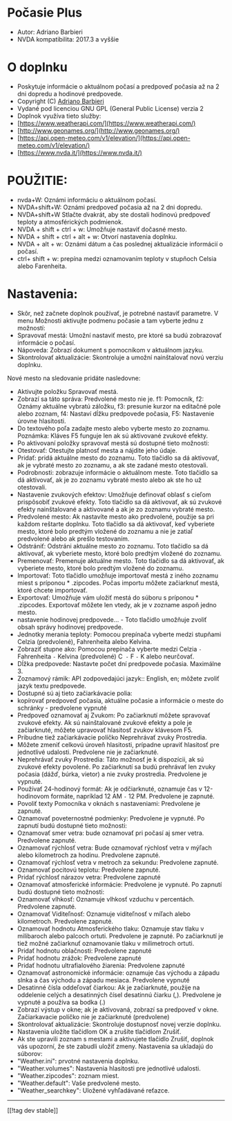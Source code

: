 # Počasie Plus #

* Autor: Adriano Barbieri
* NVDA kompatibilita: 2017.3 a vyššie

# O doplnku #

* Poskytuje informácie o aktuálnom počasí a predpoveď počasia až na 2 dni
  dopredu a hodinové predpovede.
* Copyright (C) [Adriano Barbieri](mailto:adrianobarb@yahoo.it)
* Vydané pod licenciou GNU GPL (General Public License) verzia 2
* Doplnok využíva tieto služby:
* [https://www.weatherapi.com/](https://www.weatherapi.com/)
* [http://www.geonames.org/](http://www.geonames.org/)
* [https://api.open-meteo.com/v1/elevation/](https://api.open-meteo.com/v1/elevation/)
* [https://www.nvda.it/](https://www.nvda.it/)

# POUŽITIE: #

* nvda+W: Oznámi informáciu o aktuálnom počasí.
* NVDA+shift+W: Oznámi predpoveď počasia až na 2 dni dopredu.
* NVDA+shift+W Stlačte dvakrát, aby ste dostali hodinovú predpoveď teploty a atmosférických podmienok.
* NVDA + shift + ctrl + w: Umožňuje nastaviť dočasné mesto.
* NVDA + shift + ctrl + alt + w: Otvorí nastavenia doplnku.
* NVDA + alt + w: Oznámi dátum a čas poslednej aktualizácie informácií o
  počasí.
* ctrl+ shift + w: prepína medzi oznamovaním teploty v stupňoch Celsia alebo
  Farenheita.

# Nastavenia: #

* Skôr, než začnete doplnok používať, je potrebné nastaviť parametre. V menu Možnosti aktivujte podmenu počasie a tam vyberte jednu z možností:
* Spravovať mestá: Umožní nastaviť mesto, pre ktoré sa budú zobrazovať informácie o počasí.
* Nápoveda: Zobrazí dokument s pomocníkom v aktuálnom jazyku.
* Skontrolovať aktualizácie: Skontroluje a umožní nainštalovať novú verziu doplnku.

Nové mesto na sledovanie pridáte nasledovne:

* Aktivujte položku Spravovať mestá.
* Zobrazí sa táto správa: Predvolené mesto nie je. f1: Pomocník, f2: Oznámy
  aktuálne vybratú záložku, f3: presunie kurzor na editačné pole alebo
  zoznam, f4: Nastaví dĺžku predpovede počasia, F5: Nastavenie úrovne
  hlasitosti.
* Do textového poľa zadajte mesto alebo vyberte mesto zo
  zoznamu. Poznámka: Kláves F5 funguje len ak sú aktivované zvukové efekty.
* Po aktivovaní položky spravovať mestá sú dostupné tieto možnosti:
* Otestovať: Otestujte platnosť mesta a nájdite jeho údaje.
* Pridať: pridá aktuálne mesto do zoznamu. Toto tlačidlo sa dá aktivovať, ak
  je vybraté mesto zo zoznamu, a ak ste zadané mesto otestovali.
* Podrobnosti: zobrazuje informácie o aktuálnom meste. Toto tlačidlo sa dá
  aktivovať, ak je zo zoznamu vybraté mesto alebo ak ste ho už otestovali.
* Nastavenie zvukových efektov: Umožňuje definovať oblasť s cieľom
  prispôsobiť zvukové efekty. Toto tlačidlo sa dá aktivovať, ak sú zvukové
  efekty nainštalované a aktivované a ak je zo zoznamu vybraté mesto.
* Predvolené mesto: Ak nastavíte mesto ako predvolené, použije sa pri každom
  reštarte doplnku. Toto tlačidlo sa dá aktivovať, keď vyberiete mesto,
  ktoré bolo predtým vložené do zoznamu a nie je zatiaľ predvolené alebo ak
  prešlo testovaním.
* Odstrániť: Odstráni aktuálne mesto zo zoznamu. Toto tlačidlo sa dá
  aktivovať, ak vyberiete mesto, ktoré bolo predtým vložené do zoznamu.
* Premenovať: Premenuje aktuálne mesto. Toto tlačidlo sa dá aktivovať, ak
  vyberiete mesto, ktoré bolo predtým vložené do zoznamu.
* Importovať: Toto tlačidlo umožňuje importovať mestá z iného zoznamu miest
  s príponou * .zipcodes. Počas importu môžete začiarknuť mestá, ktoré
  chcete importovať.
* Exportovať: Umožňuje vám uložiť mestá do súboru s príponou *
  .zipcodes. Exportovať môžete len vtedy, ak je v zozname aspoň jedno mesto.
* nastavenie hodinovej predpovede... - Toto tlačidlo umožňuje zvoliť obsah správy hodinovej predpovede.
* Jednotky merania teploty: Pomocou prepínača vyberte medzi stupňami Celzia
  (predvolené), Fahrenheita alebo Kelvina.
* Zobraziť stupne ako: Pomocou prepínača vyberte medzi Celzia `-`
  Fahrenheita `-` Kelvina (predvolené) C` -` F `-` K alebo neurčovať.
* Dĺžka predpovede: Nastavte počet dní predpovede počasia. Maximálne 3.
* Zoznamový rámik: API zodpovedajúci jazyk:: English, en; môžete zvoliť jazyk textu predpovede.
* Dostupné sú aj tieto začiarkávacie polia:
* kopírovať predpoveď počasia, aktuálne počasie a informácie o meste do
  schránky - predvolene vypnuté
* Predpoveď oznamovať aj Zvukom: Po začiarknutí môžete spravovať zvukové
  efekty. Ak sú nainštalované zvukové efekty a pole je začiarknuté, môžete
  upravovať hlasitosť zvukov klávesom F5.
* Pribudne tiež začiarkávacie políčko Neprehrávať zvuky Prostredia.
* Môžete zmeniť celkovú úroveň hlasitosti, prípadne upraviť hlasitosť pre
  jednotlivé udalosti. Predvolene nie je začiarknuté.
* Neprehrávať zvuky Prostredia: Táto možnosť je k dispozícii, ak sú zvukové
  efekty povolené. Po začiarknutí sa budú prehrávať len zvuky počasia (dážď,
  búrka, vietor) a nie zvuky prostredia. Predvolene je vypnuté.
* Používať 24-hodinový formát: Ak je odčiarknuté, oznamuje čas v
  12-hodinovom formáte, napríklad 12 AM `-` 12 PM. Predvolene je zapnuté.
* Povoliť texty Pomocníka v oknách s nastaveniami: Predvolene je zapnuté.
* Oznamovať poveternostné podmienky: Predvolene je vypnuté. Po zapnutí budú
  dostupné tieto možnosti:
* Oznamovať smer vetra: bude oznamovať pri počasí aj smer vetra. Predvolene
  zapnuté.
* Oznamovať rýchlosť vetra: Bude oznamovať rýchlosť vetra v mýľach alebo
  kilometroch za hodinu. Predvolene zapnuté.
* Oznamovať rýchlosť vetra v metroch za sekundu: Predvolene zapnuté.
* Oznamovať pocitovú teplotu: Predvolene zapnuté.
* Pridať rýchlosť  nárazov vetra: Predvolene zapnuté
* Oznamovať atmosferické informácie: Predvolene je vypnuté. Po zapnutí budú
  dostupné tieto možnosti:
* Oznamovať vlhkosť: Oznamuje vlhkosť vzduchu v percentách. Predvolene
  zapnuté.
* Oznamovať Viditeľnosť: Oznamuje viditeľnosť v míľach alebo
  kilometroch. Predvolene zapnuté.
* Oznamovať hodnotu Atmosferického tlaku: Oznamuje stav tlaku v milibaroch
  alebo palcoch ortuti. Predvolene je zapnuté. Po začiarknutí je tiež možné
  začiarknuť oznamovanie tlaku v milimetroch ortuti.
* Pridať hodnotu oblačnosti: Predvolene zapnuté
* Pridať hodnotu zrážok: Predvolene zapnuté
* Pridať hodnotu ultrafialového žiarenia: Predvolene zapnuté
* Oznamovať astronomické informácie: oznamuje čas východu a západu slnka a čas východu a západu mesiaca. Predvolene vypnuté
* Desatinné čísla oddeľovať čiarkou: Ak je začiarknuté, použije na oddelenie
  celých a desatinných čísel desatinnú čiarku (,). Predvolene je vypnuté a
  používa sa bodka (.)
* Zobrazí výstup v okne; ak je aktivovaná, zobrazí sa predpoveď v okne. Začiarkavacie políčko nie je začiarknuté (predvolene)
* Skontrolovať aktualizácie: Skontroluje dostupnosť novej verzie doplnku.
* Nastavenia uložíte tlačidlom OK a zrušíte tlačidlom Zrušiť.
* Ak ste upravili zoznam s mestami a aktivujete tlačidlo Zrušiť, doplnok vás
  upozorní, že ste zabudli uložiť zmeny. Nastavenia sa ukladajú do súborov:
* "Weather.ini": prvotné nastavenia doplnku.
* "Weather.volumes": Nastavenia hlasitosti pre jednotlivé udalosti.
* "Weather.zipcodes": zoznam miest.
* "Weather.default": Vaše predvolené mesto.
* "Weather_searchkey": Uložené vyhľadávané reťazce.

--------------------------------------------------------------------------------

[[!tag dev stable]]

